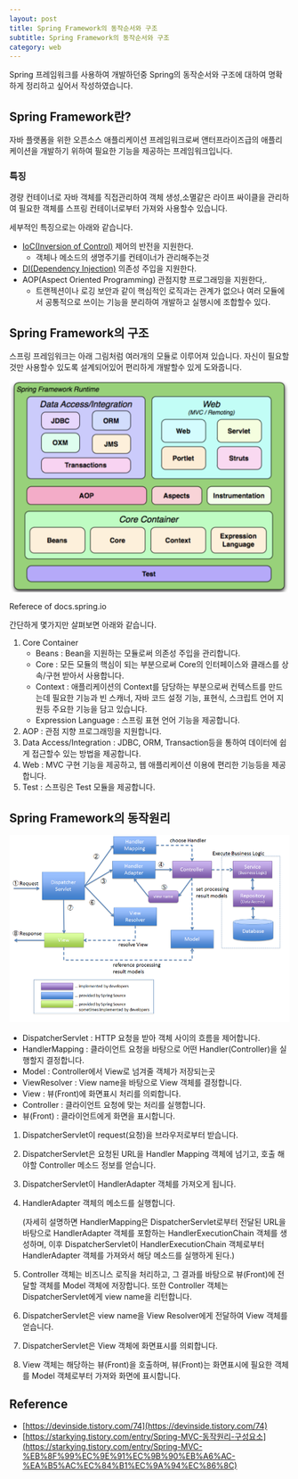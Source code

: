 ```yaml
---
layout: post
title: Spring Framework의 동작순서와 구조
subtitle: Spring Framework의 동작순서와 구조
category: web
---
```


Spring 프레임워크를 사용하여 개발하던중 Spring의 동작순서와 구조에 대하여 명확하게 정리하고 싶어서 작성하였습니다.

## Spring Framework란?

자바 플랫폼을 위한 오픈소스 애플리케이션 프레임워크로써 앤터프라이즈급의 애플리케이션을 개발하기 위하여 필요한 기능을 제공하는 프레임워크입니다.

### 특징

경량 컨테이너로 자바 객체를 직접관리하여 객체 생성,소멸같은 라이프 싸이클을 관리하여 필요한 객체를 스프링 컨테이너로부터 가져와 사용할수 있습니다.

세부적인 특징으로는 아래와 같습니다.

- [IoC(Inversion of Control)](https://pandamun.github.io//2022-02-21-IoC(Inversion-of-Control)/) 제어의 반전을 지원한다.
    - 객체나 메소드의 생명주기를 컨테이너가 관리해주는것
- [DI(Dependency Injection)](https://pandamun.github.io//2022-02-21-IoC(Inversion-of-Control)/) 의존성 주입을 지원한다.
- AOP(Aspect Oriented Programming) 관점지향 프로그래밍을 지원한다,.
    - 트랜젝션이나 로깅 보안과 같이 핵심적인 로직과는 관계가 없으나 여러 모듈에서 공통적으로 쓰이는 기능을 분리하여 개발하고 실행시에 조합할수 있다.

## Spring Framework의 구조

스프링 프레임워크는 아래 그림처럼 여러개의 모듈로 이루어져 있습니다. 자신이 필요할것만 사용할수 있도록 설계되어있어 편리하게 개발할수 있게 도와줍니다.

![Structure_of_Spring_Framework.png](/img/post/Structure_of_Spring_Framework.png)

 Referece of docs.spring.io

간단하게 몇가지만 살펴보면 아래와 같습니다.

1. Core Container
    - Beans : Bean을 지원하는 모듈로써 의존성 주입을 관리합니다.
    - Core : 모든 모듈의 핵심이 되는 부분으로써 Core의 인터페이스와 클래스를 상속/구현 받아서 사용합니다.
    - Context : 애플리케이션의 Context를 담당하는 부분으로써 컨텍스트를 만드는데 필요한 기능과 빈 스캐너, 자바 코드 설정 기능, 표현식, 스크립트 언어 지원등 주요한 기능을 담고 있습니다.
    - Expression Language : 스프링 표현 언어 기능을 제공합니다.
2. AOP : 관점 지향 프로그래밍을 지원합니다.
3. Data Access/Integration : JDBC, ORM, Transaction등을 통하여 데이터에 쉽게 접근할수 있는 방법을 제공합니다.
4. Web : MVC 구현 기능을 제공하고, 웹 애플리케이션 이용에 편리한 기능등을 제공합니다.
5. Test : 스프링은 Test 모듈을 제공합니다.

## Spring Framework의 동작원리

![Order_of_Spring_Framework.png](/img/post/Order_of_Spring_Framework.png)

- DispatcherServlet : HTTP 요청을 받아 객체 사이의 흐름을 제어합니다.
- HandlerMapping : 클라이언트 요청을 바탕으로 어떤 Handler(Controller)을 실행할지 결정합니다.
- Model : Controller에서 View로 넘겨줄 객체가 저장되는곳
- ViewResolver : View name을 바탕으로 View 객체를 결정합니다.
- View : 뷰(Front)에 화면표시 처리를 의뢰합니다.
- Controller : 클라이언트 요청에 맞는 처리를 실행합니다.
- 뷰(Front) : 클라이언트에게 화면을 표시합니다.

1. DispatcherServlet이 request(요청)을 브라우저로부터  받습니다.
2. DispatcherServlet은 요청된 URL을 Handler Mapping 객체에 넘기고, 호출 해야할 Controller 메소드 정보를 얻습니다.
3. DispatcherServlet이 HandlerAdapter 객체를 가져오게 됩니다.
4. HandlerAdapter 객체의 메소드를 실행합니다.

    (자세히 설명하면 HandlerMapping은 DispatcherServlet로부터 전달된 URL을 바탕으로 HandlerAdapter 객체를 포함하는 HandlerExecutionChain 객체를 생성하며, 이후 DispatcherServlet이 HandlerExecutionChain 객체로부터 HandlerAdapter 객체를 가져와서 해당 메소드를 실행하게 된다.)

5. Controller 객체는 비즈니스 로직을 처리하고, 그 결과를 바탕으로 뷰(Front)에 전달할 객체를 Model 객체에 저장합니다. 또한 Controller 객체는 DispatcherServlet에게 view name을 리턴합니다.
6. DispatcherServlet은 view name을 View Resolver에게 전달하여 View 객체를 얻습니다.
7. DispatcherServlet은 View 객체에 화면표시를 의뢰합니다.
8. View 객체는 해당하는 뷰(Front)을 호출하며, 뷰(Front)는 화면표시에 필요한 객체를 Model 객체로부터 가져와 화면에 표시합니다.

## Reference

- [https://devinside.tistory.com/74](https://devinside.tistory.com/74)
- [https://starkying.tistory.com/entry/Spring-MVC-동작원리-구성요소](https://starkying.tistory.com/entry/Spring-MVC-%EB%8F%99%EC%9E%91%EC%9B%90%EB%A6%AC-%EA%B5%AC%EC%84%B1%EC%9A%94%EC%86%8C)
